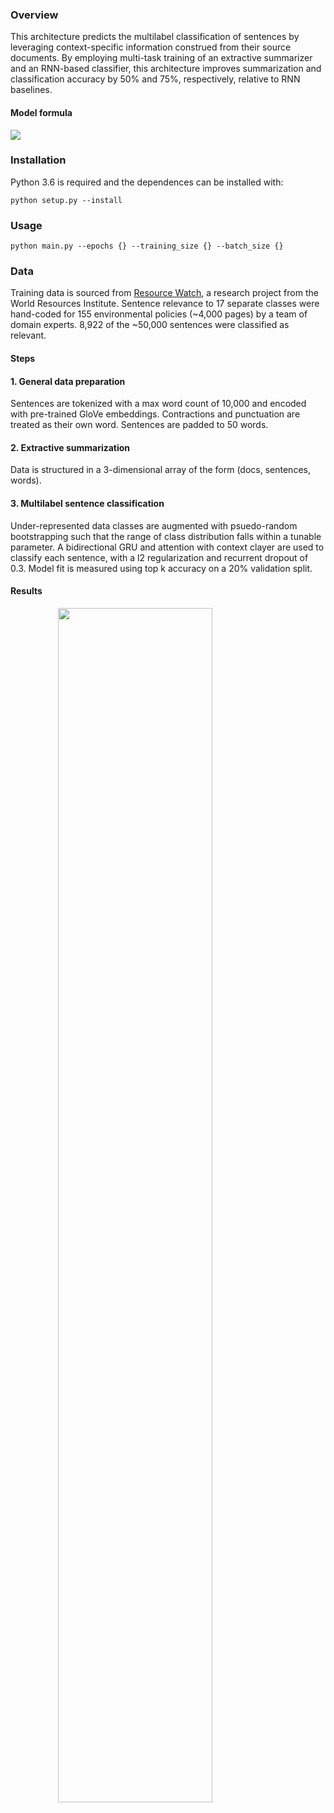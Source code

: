 ### Overview

This architecture predicts the multilabel classification of sentences by leveraging context-specific information construed from their source documents. By employing multi-task training of an extractive summarizer and an RNN-based classifier, this architecture improves summarization and classification accuracy by 50% and 75%, respectively, relative to RNN baselines.

#### Model formula

![](https://raw.githubusercontent.com/JohnMBrandt/text-classification/master/img/model-formula.png)

### Installation  
Python 3.6 is required and the dependences can be installed with:

 ```
 python setup.py --install
 ```
### Usage

```
python main.py --epochs {} --training_size {} --batch_size {}
```

### Data
Training data is sourced from [Resource Watch](https://www.climatewatchdata.org/), a research project from the World Resources Institute. Sentence relevance to 17 separate classes were hand-coded for 155 environmental policies (~4,000 pages) by a team of domain experts. 8,922 of the ~50,000 sentences were classified as relevant. 

#### Steps

#### 1. General data preparation
Sentences are tokenized with a max word count of 10,000 and encoded with pre-trained GloVe embeddings. Contractions and punctuation are treated as their own word. Sentences are padded to 50 words.

#### 2. Extractive summarization
Data is structured in a 3-dimensional array of the form (docs, sentences, words). 

#### 3. Multilabel sentence classification
Under-represented data classes are augmented with psuedo-random bootstrapping such that the range of class distribution falls within a tunable parameter. A bidirectional GRU and attention with context clayer are used to classify each sentence, with a l2 regularization and recurrent dropout of 0.3. Model fit is measured using top k accuracy on a 20% validation split.

#### Results

<img src="https://raw.githubusercontent.com/JohnMBrandt/text-classification/master/img/barplot.png" width="70%" style = "display: block; margin-left: auto; margin-right: auto;">


